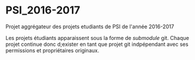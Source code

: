 # PSI_2016-2017

Projet aggrégateur des projets etudiants de PSI de l'année 2016-2017 

Les projets étudiants apparaissent sous la forme de _submodule_ git. Chaque projet continue donc d;exister en tant que projet git indpépendant avec ses permissions et propriétaires originaux.

 